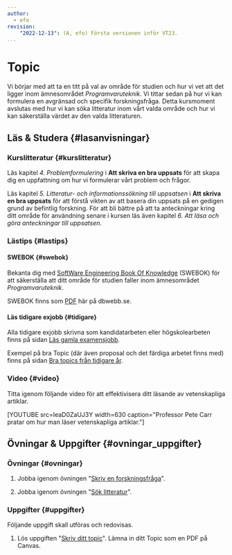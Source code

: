 ```yaml
---
author:
  - efo
revision:
    "2022-12-13": (A, efo) Första versionen inför VT23.
...
```

Topic
====================================

Vi börjar med att ta en titt på val av område för studien och hur vi vet att det ligger inom ämnesområdet *Programvaruteknik*. Vi tittar sedan på hur vi kan formulera en avgränsad och specifik forskningsfråga. Detta kursmoment avslutas med hur vi kan söka litteratur inom vårt valda område och hur vi kan säkerställa värdet av den valda litteraturen.



<!--more-->



Läs & Studera  {#lasanvisningar}
---------------------------------

### Kurslitteratur {#kurslitteratur}

Läs kapitel *4. Problemformulering* i **Att skriva en bra uppsats** för att skapa dig en uppfattning om hur vi formulerar vårt problem och frågor.

Läs kapitel *5. Litteratur- och informationssökning till uppsatsen* i **Att skriva en bra uppsats** för att förstå vikten av att basera din uppsats på en gedigen grund av befintlig forskning. För att bli bättre på att ta anteckningar kring ditt område för användning senare i kursen läs även kapitel *6. Att läsa och göra anteckningar till uppsatsen*.



### Lästips {#lastips}



#### SWEBOK {#swebok}

Bekanta dig med [SoftWare Engineering Book Of Knowledge](https://www.computer.org/education/bodies-of-knowledge/software-engineering) (SWEBOK) för att säkerställa att ditt område för studien faller inom ämnesområdet *Programvaruteknik*.

SWEBOK finns som [PDF](article/exjobb/swebok-v3.pdf) här på dbwebb.se.



#### Läs tidigare exjobb {#tidigare}

Alla tidigare exjobb skrivna som kandidatarbeten eller högskolearbeten finns på sidan [Läs gamla examensjobb](kurser/exjobb/guide/las-gamla-examensjobb).

Exempel på bra Topic (där även proposal och det färdiga arbetet finns med) finns på sidan [Bra topics från tidigare år](kurser/exjobb/guide/bra-topics-fran-tidigare-ar).



### Video {#video}

Titta igenom följande video för att effektivisera ditt läsande av vetenskapliga artiklar.

[YOUTUBE src=IeaD0ZaUJ3Y width=630 caption="Professor Pete Carr pratar om hur man läser vetenskapliga artiklar."]



Övningar & Uppgifter  {#ovningar_uppgifter}
-------------------------------------------

### Övningar {#ovningar}

1. Jobba igenom övningen "[Skriv en forskningsfråga](kunskap/skriv-en-forskningsfraga)".

1. Jobba igenom övningen "[Sök litteratur](kunskap/sok-litteratur)".



### Uppgifter {#uppgifter}

Följande uppgift skall utföras och redovisas.

1. Lös uppgiften "[Skriv ditt topic](uppgift/exjobb-topic)". Lämna in ditt Topic som en PDF på Canvas.
